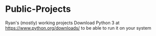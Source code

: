 # Public-Projects
Ryan's (mostly) working projects
Download Python 3 at https://www.python.org/downloads/ to be able to run it on your system
